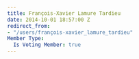 ```yaml
---
title: François-Xavier Lamure Tardieu
date: 2014-10-01 18:57:00 Z
redirect_from:
- "/users/françois-xavier_lamure_tardieu"
Member Type:
  Is Voting Member: true
---
```


